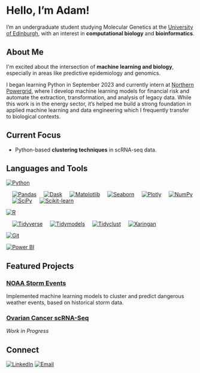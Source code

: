# Hello, I’m Adam!

I’m an undergraduate student studying Molecular Genetics at the [University of Edinburgh](https://www.biology.ed.ac.uk/), with an interest in **computational biology** and **bioinformatics**.

## About Me
I'm excited about the intersection of **machine learning and biology**, especially in areas like predictive epidemiology and genomics. 

I began learning Python in September 2023 and currently intern at [Northern Powergrid](https://www.northernpowergrid.com/), where I develop machine learning models for financial risk and automate the extraction, transformation, and analysis of legacy data. While this work is in the energy sector, it’s helped me build a strong foundation in applied machine learning and data engineering which I frequently transfer to biological contexts.

## Current Focus
- Python-based **clustering techniques** in scRNA-seq data.

## Languages and Tools
[![Python](https://img.shields.io/badge/Python-3776AB?logo=python&logoColor=fff)](https://www.python.org/)

&nbsp;&nbsp;&nbsp;&nbsp;[![Pandas](https://img.shields.io/badge/Pandas-150458?style=flat&logo=pandas&logoColor=white)](https://pandas.pydata.org/)
&nbsp;&nbsp;&nbsp;&nbsp;[![Dask](https://img.shields.io/badge/Dask-4B6C4F?style=flat&logo=dask&logoColor=white)](https://dask.org/)
&nbsp;&nbsp;&nbsp;&nbsp;[![Matplotlib](https://custom-icon-badges.demolab.com/badge/Matplotlib-11557C?logo=matplotlib&logoColor=fff)](https://matplotlib.org/)
&nbsp;&nbsp;&nbsp;&nbsp;[![Seaborn](https://img.shields.io/badge/Seaborn-4C72B0?logo=python&logoColor=fff)](https://seaborn.pydata.org/)
&nbsp;&nbsp;&nbsp;&nbsp;[![Plotly](https://img.shields.io/badge/Plotly-3E4E5E?style=flat&logo=plotly&logoColor=white)](https://plotly.com/)
&nbsp;&nbsp;&nbsp;&nbsp;[![NumPy](https://img.shields.io/badge/NumPy-013243?style=flat&logo=numpy&logoColor=white)](https://numpy.org/)
&nbsp;&nbsp;&nbsp;&nbsp;[![SciPy](https://img.shields.io/badge/SciPy-8C1D40?style=flat&logo=scipy&logoColor=white)](https://www.scipy.org/)
&nbsp;&nbsp;&nbsp;&nbsp;[![Scikit-learn](https://img.shields.io/badge/Scikit--learn-F7931E?style=flat&logo=scikit-learn&logoColor=white)](https://scikit-learn.org/)

[![R](https://img.shields.io/badge/R-%23276DC3.svg?logo=r&logoColor=white)]([#](https://www.r-project.org/))

&nbsp;&nbsp;&nbsp;&nbsp;[![Tidyverse](https://img.shields.io/badge/Tidyverse-4C72B0?style=flat&logo=r&logoColor=white)](https://www.tidyverse.org/)
&nbsp;&nbsp;&nbsp;&nbsp;[![Tidymodels](https://img.shields.io/badge/Tidymodels-4C72B0?style=flat&logo=r&logoColor=white)](https://www.tidymodels.org/)
&nbsp;&nbsp;&nbsp;&nbsp;[![Tidyclust](https://img.shields.io/badge/Tidyclust-4C72B0?style=flat&logo=r&logoColor=white)](https://cran.r-project.org/web/packages/tidyclust/index.html)
&nbsp;&nbsp;&nbsp;&nbsp;[![Xaringan](https://img.shields.io/badge/Xaringan-009688?style=flat&logo=r&logoColor=white)](https://cran.r-project.org/web/packages/xaringanExtra/index.html)

[![Git](https://img.shields.io/badge/Git-F05032?logo=git&logoColor=fff)](https://git-scm.com/)

[![Power BI](https://custom-icon-badges.demolab.com/badge/Power%20BI-F1C912?logo=power-bi&logoColor=fff)](https://powerbi.microsoft.com/)


## Featured Projects

### [NOAA Storm Events](https://github.com/adamlaycock/StormEventsProject)
Implemented machine learning models to cluster and predict dangerous weather events, based on historical storm data.

### [Ovarian Cancer scRNA-Seq](https://github.com/adamlaycock/Ovarian-Cancer-scRNA-Seq)
*Work in Progress* 

## Connect
[![LinkedIn](https://custom-icon-badges.demolab.com/badge/LinkedIn-0A66C2?logo=linkedin&logoColor=fff)](https://www.linkedin.com/in/adamlaycock1/)
[![Email](https://custom-icon-badges.demolab.com/badge/Email-D14836?logo=gmail&logoColor=fff)](mailto:A.Laycock@sms.ed.ac.uk)
